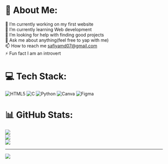 # 💫 About Me:
🔭 I’m currently working on my first website<br>🌱 I’m currently learning Web development<br>🤝 I’m looking for help with finding good projects<br>💬 Ask me about anything(feel free to yap with me)<br>📫 How to reach me safiyamd07@gmail.com<br>⚡ Fun fact I am an introvert


# 💻 Tech Stack:
![HTML5](https://img.shields.io/badge/html5-%23E34F26.svg?style=for-the-badge&logo=html5&logoColor=white) ![C](https://img.shields.io/badge/c-%2300599C.svg?style=for-the-badge&logo=c&logoColor=white) ![Python](https://img.shields.io/badge/python-3670A0?style=for-the-badge&logo=python&logoColor=ffdd54) ![Canva](https://img.shields.io/badge/Canva-%2300C4CC.svg?style=for-the-badge&logo=Canva&logoColor=white) ![Figma](https://img.shields.io/badge/figma-%23F24E1E.svg?style=for-the-badge&logo=figma&logoColor=white)
# 📊 GitHub Stats:
![](https://github-readme-stats.vercel.app/api?username=safiya-t&theme=gotham&hide_border=false&include_all_commits=false&count_private=false)<br/>
![](https://nirzak-streak-stats.vercel.app/?user=safiya-t&theme=gotham&hide_border=false)<br/>
![](https://github-readme-stats.vercel.app/api/top-langs/?username=safiya-t&theme=gotham&hide_border=false&include_all_commits=false&count_private=false&layout=compact)

---
[![](https://visitcount.itsvg.in/api?id=safiya-t&icon=0&color=6)](https://visitcount.itsvg.in)

<!-- Proudly created with GPRM ( https://gprm.itsvg.in ) -->
